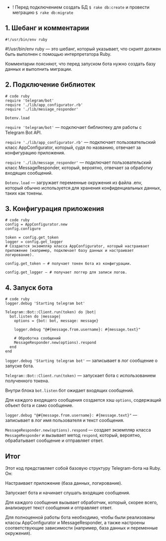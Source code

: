*  ! Перед подключением создать БД `$ rake db:create` и провести меграцию `$ rake db:migrate` 
## 1. Шебанг и комментарии
 ` #!/usr/bin/env ruby `

#!/usr/bin/env ruby — это шебанг, который указывает, что скрипт должен быть выполнен с помощью интерпретатора Ruby.

Комментарии поясняют, что перед запуском бота нужно создать базу данных и выполнить миграции.

## 2. Подключение библиотек

```
# code ruby
require 'telegram/bot'
require './lib/app_configurator.rb'
require './lib/message_responder'

Dotenv.load 
```

`require 'telegram/bot'` — подключает библиотеку для работы с Telegram Bot API.

`require './lib/app_configurator.rb'` — подключает пользовательский класс AppConfigurator, который, судя по названию, отвечает за конфигурацию приложения.

`require './lib/message_responder'` — подключает пользовательский класс MessageResponder, который, вероятно, отвечает за обработку входящих сообщений.

`Dotenv.load` — загружает переменные окружения из файла .env, который обычно используется для хранения конфиденциальных данных, таких как токены.

## 3. Конфигурация приложения
```
# code ruby
config = AppConfigurator.new
config.configure

token = config.get_token
logger = config.get_logger
# Создается экземпляр класса AppConfigurator, который настраивает приложение (например, подключает базу данных и настраивает логирование).

config.get_token — # получает токен бота из конфигурации.

config.get_logger — # получает логгер для записи логов.
```
## 4. Запуск бота
```
# code ruby
logger.debug 'Starting telegram bot'

Telegram::Bot::Client.run(token) do |bot|
  bot.listen do |message|
    options = {bot: bot, message: message}

    logger.debug "@#{message.from.username}: #{message.text}" 
    
    # Оброботка сообщений 
    MessageResponder.new(options).respond
  end
end
```

`logger.debug 'Starting telegram bot'` — записывает в лог сообщение о запуске бота.

`Telegram::Bot::Client.run(token)` — запускает бота с использованием полученного токена.

Внутри блока `bot.listen` бот ожидает входящих сообщений.

Для каждого входящего сообщения создается хэш `options`, содержащий объект бота и само сообщение.

`logger.debug "@#{message.from.username}: #{message.text}"` — записывает в лог имя пользователя и текст сообщения.

`MessageResponder.new(options).respond` — создает экземпляр класса `MessageResponder` и вызывает метод `respond`, который, вероятно, обрабатывает сообщение и отправляет ответ.

## Итог
Этот код представляет собой базовую структуру Telegram-бота на Ruby. Он:

Настраивает приложение (база данных, логирование).

Запускает бота и начинает слушать входящие сообщения.

Для каждого сообщения вызывает обработчик, который, скорее всего, анализирует текст сообщения и отправляет ответ.

Для полноценной работы бота необходимо, чтобы были реализованы классы AppConfigurator и MessageResponder, а также настроены соответствующие зависимости (например, база данных и переменные окружения).